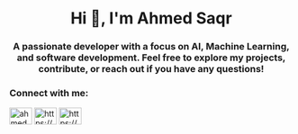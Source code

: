 <!--
# Welcome to my GitHub Profile!

Hi there! 👋  
I'm Ahmed Saqr, a passionate developer with a focus on AI, Machine Learning, and software development.  
Feel free to explore my projects, contribute, or reach out if you have any questions! -->



<h1 align="center">Hi 👋, I'm Ahmed Saqr</h1>
<h3 align="center">A passionate developer with a focus on AI, Machine Learning, and software development. Feel free to explore my projects, contribute, or reach out if you have any questions!</h3>

<h3 align="left">Connect with me:</h3>
<p align="left">
<a href="https://twitter.com/ahmed_saqr28" target="blank"><img align="center" src="https://raw.githubusercontent.com/rahuldkjain/github-profile-readme-generator/master/src/images/icons/Social/twitter.svg" alt="ahmed_saqr28" height="30" width="40" /></a>
<a href="https://linkedin.com/in/https://www.linkedin.com/in/ahmed-hassan-785223251/" target="blank"><img align="center" src="https://raw.githubusercontent.com/rahuldkjain/github-profile-readme-generator/master/src/images/icons/Social/linked-in-alt.svg" alt="https://www.linkedin.com/in/ahmed-hassan-785223251/" height="30" width="40" /></a>
<a href="https://kaggle.com/https://www.kaggle.com/ahmedhassansaqr" target="blank"><img align="center" src="https://raw.githubusercontent.com/rahuldkjain/github-profile-readme-generator/master/src/images/icons/Social/kaggle.svg" alt="https://www.kaggle.com/ahmedhassansaqr" height="30" width="40" /></a>
</p>


<!--
**ahmedhassan456/ahmedhassan456** is a ✨ _special_ ✨ repository because its `README.md` (this file) appears on your GitHub profile.

Here are some ideas to get you started:

- 🔭 I’m currently working on ...
- 🌱 I’m currently learning ...
- 👯 I’m looking to collaborate on ...
- 🤔 I’m looking for help with ...
- 💬 Ask me about ...
- 📫 How to reach me: ...
- 😄 Pronouns: ...
- ⚡ Fun fact: ...
-->
